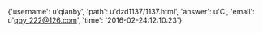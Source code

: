 {'username': u'qianby', 'path': u'dzd1137/1137.html', 'answer': u'C', 'email': u'qby_222@126.com', 'time': '2016-02-24:12:10:23'}